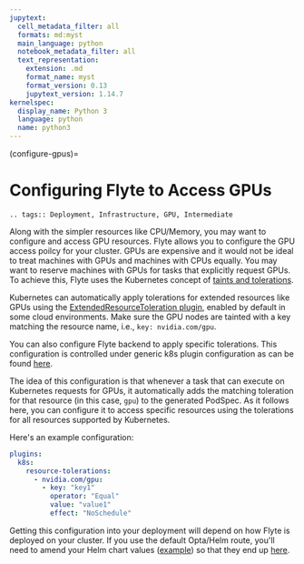 ```yaml
---
jupytext:
  cell_metadata_filter: all
  formats: md:myst
  main_language: python
  notebook_metadata_filter: all
  text_representation:
    extension: .md
    format_name: myst
    format_version: 0.13
    jupytext_version: 1.14.7
kernelspec:
  display_name: Python 3
  language: python
  name: python3
---
```


(configure-gpus)=

# Configuring Flyte to Access GPUs

```{eval-rst}
.. tags:: Deployment, Infrastructure, GPU, Intermediate
```

Along with the simpler resources like CPU/Memory, you may want to configure and access GPU resources. Flyte
allows you to configure the GPU access poilcy for your cluster. GPUs are expensive and it would not be ideal to
treat machines with GPUs and machines with CPUs equally. You may want to reserve machines with GPUs for tasks
that explicitly request GPUs. To achieve this, Flyte uses the Kubernetes concept of [taints and tolerations](https://kubernetes.io/docs/concepts/scheduling-eviction/taint-and-toleration/).

Kubernetes can automatically apply tolerations for extended resources like GPUs using the [ExtendedResourceToleration plugin](https://kubernetes.io/docs/reference/access-authn-authz/admission-controllers/#extendedresourcetoleration), enabled by default in some cloud environments. Make sure the GPU nodes are tainted with a key matching the resource name, i.e., `key: nvidia.com/gpu`.

You can also configure Flyte backend to apply specific tolerations. This configuration is controlled under generic  k8s plugin configuration as can be found [here](https://github.com/flyteorg/flyteplugins/blob/5a00b19d88b93f9636410a41f81a73356a711482/go/tasks/pluginmachinery/flytek8s/config/config.go#L120).

The idea of this configuration is that whenever a task that can execute on Kubernetes requests for GPUs, it automatically
adds the matching toleration for that resource (in this case, `gpu`) to the generated PodSpec.
As it follows here, you can configure it to access specific resources using the tolerations for all resources supported by
Kubernetes.

Here's an example configuration:

```yaml
plugins:
  k8s:
    resource-tolerations:
      - nvidia.com/gpu:
        - key: "key1"
          operator: "Equal"
          value: "value1"
          effect: "NoSchedule"
```

Getting this configuration into your deployment will depend on how Flyte is deployed on your cluster. If you use the default Opta/Helm route, you'll need to amend your Helm chart values ([example](https://github.com/flyteorg/flyte/blob/cc127265aec490ad9537d29bd7baff828043c6f5/charts/flyte-core/values.yaml#L629)) so that they end up [here](https://github.com/flyteorg/flyte/blob/3d265f166fcdd8e20b07ff82b494c0a7f6b7b108/deployment/eks/flyte_helm_generated.yaml#L521).
